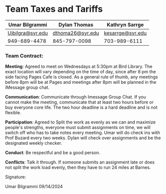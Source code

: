 # Team Taxes and Tariffs

| Umar Bilgrammi | Dylan Thomas | Kathryn Sarrge |
|----------------|--------------|----------------|
| Ujbilgra@syr.edu | dthoma26@syr.edu | kesarrge@syr.edu |
| 949-689-4478 | 845-797-0098 | 703-989-6111 |

### Team Contract:

__Meeting__: Agreed to meet on Wednesdays at 5:30pm at Bird Library. The exact location will vary depending on the time of day, since after 8 pm the side facing Pages Cafe is closed. As a general rule of thumb, any meetings before 8pm will be at Pages and meetings after 8pm will be planned in the iMessage group chat. 

__Communication__: Communicate through Imessage Group Chat. If you cannot make the meeting, communicate that at least two hours before or buy everyone core life. The two hour deadline is a hard deadline and is not flexible.

__Participation__: Agreed to Split the work as evenly as we can and maximize people's strengths, everyone must submit assignments on time, we will switch off who has to take notes every meeting. Umar will do check ins with Prof Buzard every two weeks. Dylan will check over assignments and be the designated weekly checker.

__Conduct__: Be respectful and be a good person. 

__Conflicts__: Talk it through. If someone submits an assignment late or does not split the work load evenly, then they have to run 24 miles at Barnes.

Signature:

Umar Bilgrammi 09/14/2024
